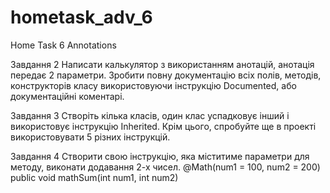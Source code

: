 # hometask_adv_6
Home Task 6 Annotations

Завдання 2
Написати калькулятор з використанням анотацій, анотація передає 2 параметри.
Зробити повну документацію всіх полів, методів, конструкторів класу використовуючи інструкцію Documented, 
або документаційні коментарі.

Завдання 3
Створіть кілька класів, один клас успадковує інший і використовує інструкцію Inherited. 
Крім цього, спробуйте ще в проекті використовувати 5 різних інструкцій.

Завдання 4
Створити свою інструкцію, яка міститиме параметри для методу, виконати додавання 2-х чисел.
@Math(num1 = 100, num2 = 200)
public void mathSum(int num1, int num2)
